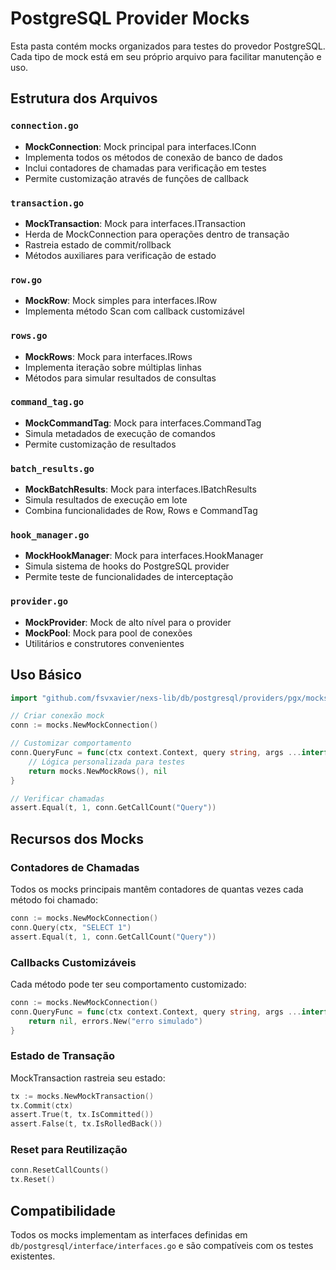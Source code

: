 # PostgreSQL Provider Mocks

Esta pasta contém mocks organizados para testes do provedor PostgreSQL. Cada tipo de mock está em seu próprio arquivo para facilitar manutenção e uso.

## Estrutura dos Arquivos

### `connection.go`
- **MockConnection**: Mock principal para interfaces.IConn
- Implementa todos os métodos de conexão de banco de dados
- Inclui contadores de chamadas para verificação em testes
- Permite customização através de funções de callback

### `transaction.go`
- **MockTransaction**: Mock para interfaces.ITransaction
- Herda de MockConnection para operações dentro de transação
- Rastreia estado de commit/rollback
- Métodos auxiliares para verificação de estado

### `row.go`
- **MockRow**: Mock simples para interfaces.IRow
- Implementa método Scan com callback customizável

### `rows.go`
- **MockRows**: Mock para interfaces.IRows
- Implementa iteração sobre múltiplas linhas
- Métodos para simular resultados de consultas

### `command_tag.go`
- **MockCommandTag**: Mock para interfaces.CommandTag
- Simula metadados de execução de comandos
- Permite customização de resultados

### `batch_results.go`
- **MockBatchResults**: Mock para interfaces.IBatchResults
- Simula resultados de execução em lote
- Combina funcionalidades de Row, Rows e CommandTag

### `hook_manager.go`
- **MockHookManager**: Mock para interfaces.HookManager
- Simula sistema de hooks do PostgreSQL provider
- Permite teste de funcionalidades de interceptação

### `provider.go`
- **MockProvider**: Mock de alto nível para o provider
- **MockPool**: Mock para pool de conexões
- Utilitários e construtores convenientes

## Uso Básico

```go
import "github.com/fsvxavier/nexs-lib/db/postgresql/providers/pgx/mocks"

// Criar conexão mock
conn := mocks.NewMockConnection()

// Customizar comportamento
conn.QueryFunc = func(ctx context.Context, query string, args ...interface{}) (interfaces.IRows, error) {
    // Lógica personalizada para testes
    return mocks.NewMockRows(), nil
}

// Verificar chamadas
assert.Equal(t, 1, conn.GetCallCount("Query"))
```

## Recursos dos Mocks

### Contadores de Chamadas
Todos os mocks principais mantêm contadores de quantas vezes cada método foi chamado:

```go
conn := mocks.NewMockConnection()
conn.Query(ctx, "SELECT 1")
assert.Equal(t, 1, conn.GetCallCount("Query"))
```

### Callbacks Customizáveis
Cada método pode ter seu comportamento customizado:

```go
conn := mocks.NewMockConnection()
conn.QueryFunc = func(ctx context.Context, query string, args ...interface{}) (interfaces.IRows, error) {
    return nil, errors.New("erro simulado")
}
```

### Estado de Transação
MockTransaction rastreia seu estado:

```go
tx := mocks.NewMockTransaction()
tx.Commit(ctx)
assert.True(t, tx.IsCommitted())
assert.False(t, tx.IsRolledBack())
```

### Reset para Reutilização
```go
conn.ResetCallCounts()
tx.Reset()
```

## Compatibilidade

Todos os mocks implementam as interfaces definidas em `db/postgresql/interface/interfaces.go` e são compatíveis com os testes existentes.
